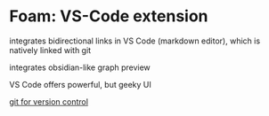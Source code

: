 # Foam: VS-Code extension

integrates bidirectional links in VS Code (markdown editor), which is natively linked with git

integrates obsidian-like graph preview

VS Code offers powerful, but geeky UI

[git for version control](git%20for%20version%20control%20630f93bd25f7494191525c48b1c7330e.md)